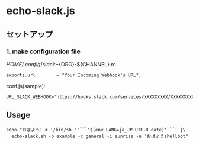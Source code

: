 echo-slack.js
=================

セットアップ
---------------

### 1. make configuration file


${HOME}/.config/slack-${ORG}-${CHANNEL}.rc

```text:
exports.url        = "Your Incoming Webhook's URL";
```

conf.js(sample):

```text:
URL_SLACK_WEBHOOK='https://hooks.slack.com/services/XXXXXXXXX/XXXXXXXXX/xxxxxxxxxxxxxxxxxxxxxxxx'
```


Usage
--------

```
echo "おはよう! # !/bin/sh "'```'$(env LANG=ja_JP.UTF-8 date)'```' |\
  echo-slack.sh -o example -c general -i sunrise -n "おはようshellbot"
```

